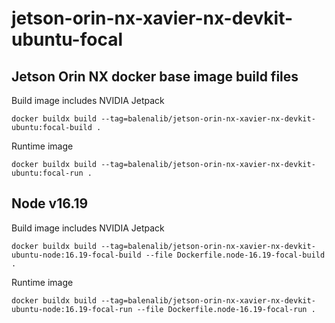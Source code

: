 # jetson-orin-nx-xavier-nx-devkit-ubuntu-focal

## Jetson Orin NX docker base image build files

Build image includes NVIDIA Jetpack

`docker buildx build --tag=balenalib/jetson-orin-nx-xavier-nx-devkit-ubuntu:focal-build .`

Runtime image

`docker buildx build --tag=balenalib/jetson-orin-nx-xavier-nx-devkit-ubuntu:focal-run .`


## Node v16.19

Build image includes NVIDIA Jetpack

`docker buildx build --tag=balenalib/jetson-orin-nx-xavier-nx-devkit-ubuntu-node:16.19-focal-build --file Dockerfile.node-16.19-focal-build .`

Runtime image

`docker buildx build --tag=balenalib/jetson-orin-nx-xavier-nx-devkit-ubuntu-node:16.19-focal-run --file Dockerfile.node-16.19-focal-run .`
